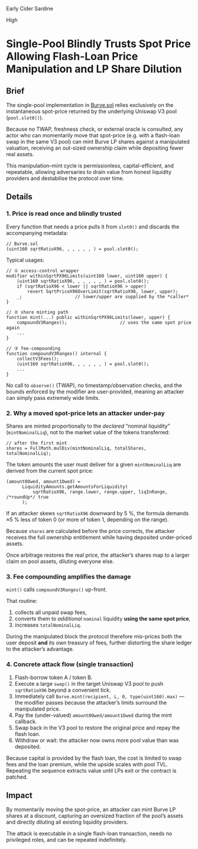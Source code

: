 Early Cider Sardine

High

# Single-Pool Blindly Trusts Spot Price Allowing Flash-Loan Price Manipulation and LP Share Dilution

## Brief

The single-pool implementation in [Burve.sol](https://github.com/sherlock-audit/2025-04-burve/blob/main/Burve/src/single/Burve.sol#L110) relies exclusively on the instantaneous spot-price returned by the underlying Uniswap V3 pool (`pool.slot0()`).

Because no TWAP, freshness check, or external oracle is consulted, any actor who can momentarily move that spot-price (e.g. with a flash-loan swap in the same V3 pool) can mint Burve LP shares against a manipulated valuation, receiving an out-sized ownership claim while depositing fewer real assets.

This manipulation–mint cycle is permissionless, capital-efficient, and repeatable, allowing adversaries to drain value from honest liquidity providers and destabilise the protocol over time.

## Details

### 1. Price is read once and blindly trusted

Every function that needs a price pulls it from `slot0()` and discards the accompanying metadata:

```solidity
// Burve.sol
(uint160 sqrtRatioX96, , , , , , ) = pool.slot0();

```

Typical usages:

```solidity
// ① access-control wrapper
modifier withinSqrtPX96Limits(uint160 lower, uint160 upper) {
    (uint160 sqrtRatioX96, , , , , , ) = pool.slot0();
    if (sqrtRatioX96 < lower || sqrtRatioX96 > upper)
        revert SqrtPriceX96OverLimit(sqrtRatioX96, lower, upper);
    _;                    // lower/upper are supplied by the *caller*
}

// ② share minting path
function mint(...) public withinSqrtPX96Limits(lower, upper) {
    compoundV3Ranges();                    // uses the same spot price again
    ...
}

// ③ fee-compounding
function compoundV3Ranges() internal {
    collectV3Fees();
    (uint160 sqrtRatioX96, , , , , , ) = pool.slot0();
    ...
}

```

No call to `observe()` (TWAP), no timestamp/observation checks, and the bounds enforced by the modifier are user-provided, meaning an attacker can simply pass extremely wide limits.

### 2. Why a moved spot-price lets an attacker under-pay

Shares are minted proportionally to the *declared* “nominal liquidity” (`mintNominalLiq`), not to the market value of the tokens transferred:

```solidity
// after the first mint
shares = FullMath.mulDiv(mintNominalLiq, totalShares, totalNominalLiq);

```

The token amounts the user must deliver for a given `mintNominalLiq` are derived from the current spot price:

```solidity
(amount0Owed, amount1Owed) =
      LiquidityAmounts.getAmountsForLiquidity(
          sqrtRatioX96, range.lower, range.upper, liqInRange, /*roundUp*/ true
      );

```

If an attacker skews `sqrtRatioX96` downward by 5 %, the formula demands ≈5 % less of token 0 (or more of token 1, depending on the range).

Because `shares` are calculated before the price corrects, the attacker receives the full ownership entitlement while having deposited under-priced assets.

Once arbitrage restores the real price, the attacker’s shares map to a larger claim on pool assets, diluting everyone else.

### 3. Fee compounding amplifies the damage

`mint()` calls `compoundV3Ranges()` up-front.

That routine:

1. collects all unpaid swap fees,
2. converts them to *additional* `nominal` liquidity **using the same spot price**,
3. increases `totalNominalLiq`.

During the manipulated block the protocol therefore mis-prices both the user deposit **and** its own treasury of fees, further distorting the share ledger to the attacker’s advantage.

### 4. Concrete attack flow (single transaction)

1. Flash-borrow token A / token B.
2. Execute a large `swap()` in the target Uniswap V3 pool to push `sqrtRatioX96` beyond a convenient tick.
3. Immediately call `Burve.mint(recipient, L, 0, type(uint160).max)` — the modifier passes because the attacker’s limits surround the manipulated price.
4. Pay the (under-valued) `amount0Owed/amount1Owed` during the mint callback.
5. Swap back in the V3 pool to restore the original price and repay the flash loan.
6. Withdraw or wait: the attacker now owns more pool value than was deposited.

Because capital is provided by the flash loan, the cost is limited to swap fees and the loan premium, while the upside scales with pool TVL. Repeating the sequence extracts value until LPs exit or the contract is patched.

## Impact

By momentarily moving the spot-price, an attacker can mint Burve LP shares at a discount, capturing an oversized fraction of the pool’s assets and directly diluting all existing liquidity providers.

The attack is executable in a single flash-loan transaction, needs no privileged roles, and can be repeated indefinitely.